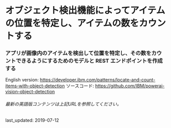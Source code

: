 # オブジェクト検出機能によってアイテムの位置を特定し、アイテムの数をカウントする

### アプリが画像内のアイテムを検出して位置を特定し、その数をカウントできるようにするためのモデルと REST エンドポイントを作成する

English version: https://developer.ibm.com/patterns/locate-and-count-items-with-object-detection
  ソースコード: https://github.com/IBM/powerai-vision-object-detection

###### 最新の英語版コンテンツは上記URLを参照してください。
last_updated: 2019-07-12

 
<!--
**This code pattern is part of the [Getting started with IBM Maximo Visual Inspection](https://developer.ibm.com/series/learning-path-powerai-vision) learning path**.

| Level | Topic | Type |
